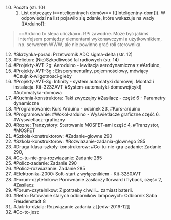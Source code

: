 
10. Poczta (str. 10)
	1. List dotyczący i==nteligentnych domów== ([[Inteligentny-dom]]).  W odpowiedzi na list pojawiło się zdanie, które wskazuje na wady [[Arduino]]: 

> ==Arduino to ślepa uliczka==. RPi zawodne. Może być jakimś interfejsem pomiędzy elementami wykonawczymi a użytkownikiem, np. serwerem WWW, ale nie powinno grać roli sterownika.

12. #Skrzynka-porad: Przetwornik ADC sigma-delta (str. 12)
14. #Felieton: (Nie)Szkodliwość fal radiowych (str. 14)
15. #Projekty-AVT-2g: Aeroduino - lewitacja aerodynamiczna z #Arduino,
19. #Projekty-AVT-3g : Eksperymentalny, pojemnościowy, mówiący #Czujnik-wilgotnosci-gleby
24. #Projekty-AVT-3g: Infinity - system automatyki domowej. Montaż i instalacja. Kit-3232AVT #System-automatyki-domowej(cykl)  #Automatyka-domowa
28. #Kuchnia-konstruktora: Taki zwyczajny #Zasilacz - część 6 - Parametry dynamiczne
33. #Programowanie: Kurs Arduino - odcinek 23, #Kurs-arduino
36. #Programowanie: #Wokol-arduino - Wyświetlacze graficzne część 6. #Wyswietlacz-graficzny
39. #Rozne: Tranzystory: Sterowanie MOSFET-ami część 4, #Tranzystor, #MOSFET
43. #Szkola-konstruktorow: #Zadanie-glowne 290
44. #Szkola-konstruktorow: #Rozwiazanie-zadania-glownego 285
45. #Druga-klasa-szkoly-konstrukorow: #Co-tu-nie-gra-zadanie: Zadanie 290,
45. #Co-tu-nie-gra-rozwiazanie: Zadanie 285
50. #Policz-zadanie: Zadanie 290
50. #Policz-rozwiazanie: Zadanie 285
55. #Elektronika-2000: Soft-start z wyłącznikiem - Kit-3280AVT
56. #Forum-czytelnikow: Porównanie zasilaczy forward i flyback, część 2, #Zasilacz
62. #Forum-czytelnikow: Z potrzeby chwili... zamiast baterii.
63. #Retro: Ratowanie starych odbiorników lampowych: Odbiornik Saba Freudenstadt 8
65. #Jak-to-dziala: Rozwiązanie zadania z [[edw-2019-12]]
66. #Co-to-jest: 